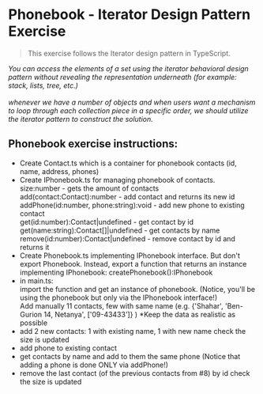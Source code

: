 # Phonebook - Iterator Design Pattern Exercise
> This exercise follows the Iterator design pattern in TypeScript.

*You can access the elements of a set using the iterator behavioral design pattern without revealing the representation underneath (for example: stack, lists, tree, etc.)*
<br/>
<br/>
*whenever we have a number of objects and when users want a mechanism to loop through each collection piece in a specific order, we should utilize the iterator pattern to construct the solution.*
<br/>
## Phonebook exercise instructions:
- Create Contact.ts which is a container for phonebook contacts (id, name, address, phones)
- Create IPhonebook.ts for managing phonebook of contacts.
  <br/>
  size:number - gets the amount of contacts
  <br/>
  add(contact:Contact):number - add contact and returns its new id
  <br/>
  addPhone(id:number, phone:string):void - add new phone to existing contact
  <br/>
  get(id:number):Contact|undefined - get contact by id
  <br/>
  get(name:string):Contact[]|undefined - get contacts by name
  <br/>
  remove(id:number):Contact|undefined - remove contact by id and returns it
- Create Phonebook.ts implementing IPhonebook interface. But don't export Phonebook. Instead, export a function that returns an instance implementing IPhonebook: createPhonebook():IPhonebook
- in main.ts:
  <br/>
  import the function and get an instance of phonebook. (Notice, you'll be using the phonebook but only via the IPhonebook interface!)
  <br/>
  Add manually 11 contacts, few with same name (e.g. {'Shahar', 'Ben-Gurion 14, Netanya', ['09-43433']} ) *Keep the data as realistic as possible
- add 2 new contacts: 1 with existing name, 1 with new name check the size is updated
- add phone to existing contact
- get contacts by name and add to them the same phone (Notice that adding a phone is done ONLY via addPhone!)
- remove the last contact (of the previous contacts from #8) by id check the size is updated
